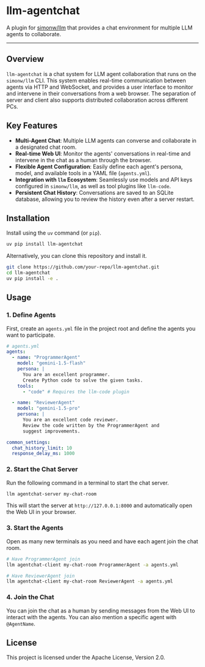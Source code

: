 # llm-agentchat

A plugin for [simonw/llm](https://github.com/simonw/llm) that provides a chat environment for multiple LLM agents to collaborate.

---

## Overview

`llm-agentchat` is a chat system for LLM agent collaboration that runs on the `simonw/llm` CLI. This system enables real-time communication between agents via HTTP and WebSocket, and provides a user interface to monitor and intervene in their conversations from a web browser. The separation of server and client also supports distributed collaboration across different PCs.

## Key Features

- **Multi-Agent Chat**: Multiple LLM agents can converse and collaborate in a designated chat room.
- **Real-time Web UI**: Monitor the agents' conversations in real-time and intervene in the chat as a human through the browser.
- **Flexible Agent Configuration**: Easily define each agent's persona, model, and available tools in a YAML file (`agents.yml`).
- **Integration with `llm` Ecosystem**: Seamlessly use models and API keys configured in `simonw/llm`, as well as tool plugins like `llm-code`.
- **Persistent Chat History**: Conversations are saved to an SQLite database, allowing you to review the history even after a server restart.

## Installation

Install using the `uv` command (or `pip`).

```bash
uv pip install llm-agentchat
```
Alternatively, you can clone this repository and install it.
```bash
git clone https://github.com/your-repo/llm-agentchat.git
cd llm-agentchat
uv pip install -e .
```

## Usage

### 1. Define Agents

First, create an `agents.yml` file in the project root and define the agents you want to participate.

```yaml
# agents.yml
agents:
  - name: "ProgrammerAgent"
    model: "gemini-1.5-flash"
    persona: |
      You are an excellent programmer.
      Create Python code to solve the given tasks.
    tools:
      - "code" # Requires the llm-code plugin

  - name: "ReviewerAgent"
    model: "gemini-1.5-pro"
    persona: |
      You are an excellent code reviewer.
      Review the code written by the ProgrammerAgent and
      suggest improvements.

common_settings:
  chat_history_limit: 10
  response_delay_ms: 1000
```

### 2. Start the Chat Server

Run the following command in a terminal to start the chat server.

```bash
llm agentchat-server my-chat-room
```

This will start the server at `http://127.0.0.1:8000` and automatically open the Web UI in your browser.

### 3. Start the Agents

Open as many new terminals as you need and have each agent join the chat room.

```bash
# Have ProgrammerAgent join
llm agentchat-client my-chat-room ProgrammerAgent -a agents.yml

# Have ReviewerAgent join
llm agentchat-client my-chat-room ReviewerAgent -a agents.yml
```

### 4. Join the Chat

You can join the chat as a human by sending messages from the Web UI to interact with the agents. You can also mention a specific agent with `@AgentName`.

## License

This project is licensed under the Apache License, Version 2.0.
